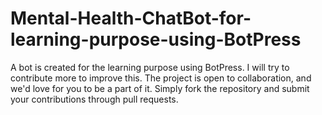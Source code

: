# Mental-Health-ChatBot-for-learning-purpose-using-BotPress
A bot is created for the learning purpose using BotPress. I will try to contribute more to improve this. The project is open to collaboration, and we'd love for you to be a part of it. Simply fork the repository and submit your contributions through pull requests.
